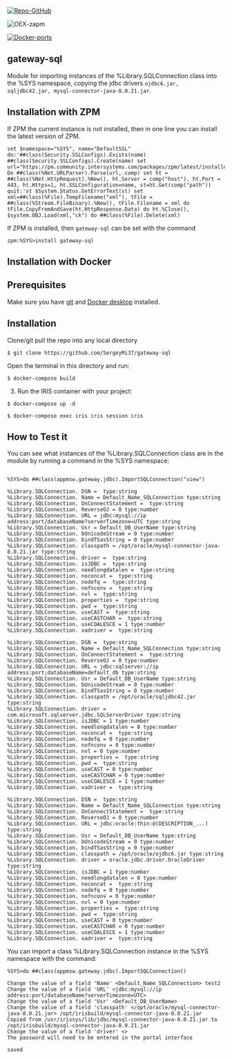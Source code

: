 [![Repo-GitHub](https://img.shields.io/badge/dynamic/xml?color=gold&label=GitHub%20module.xml&prefix=ver.&query=%2F%2FVersion&url=https%3A%2F%2Fraw.githubusercontent.com%2Fsergeymi37%2Fgateway-sql%2Fmaster%2Fmodule.xml)](https://raw.githubusercontent.com/sergeymi37/gateway-sql/master/module.xml)
 
![OEX-zapm](https://img.shields.io/badge/dynamic/json?url=https:%2F%2Fpm.community.intersystems.com%2Fpackages%2Fgateway-sql%2F&label=ZPM-pm.community.intersystems.com&query=$.version&color=green&prefix=gateway-sql)
 
[![Docker-ports](https://img.shields.io/badge/dynamic/yaml?color=blue&label=docker-compose&prefix=ports%20-%20&query=%24.services.iris.ports&url=https%3A%2F%2Fraw.githubusercontent.com%2Fsergeymi37%2Fgateway-sql%2Fmaster%2Fdocker-compose.yml)](https://raw.githubusercontent.com/sergeymi37/gateway-sql/master/docker-compose.yml)
 
## gateway-sql
Module for importing instances of the %Library.SQLConnection class into the %SYS namespace, copying the jdbс drivers `ojdbc6.jar, sqljdbc42.jar, mysql-connector-java-8.0.21.jar`.

## Installation with ZPM

If ZPM the current instance is not installed, then in one line you can install the latest version of ZPM.
```
set $namespace="%SYS", name="DefaultSSL" do:'##class(Security.SSLConfigs).Exists(name) ##class(Security.SSLConfigs).Create(name) set url="https://pm.community.intersystems.com/packages/zpm/latest/installer" Do ##class(%Net.URLParser).Parse(url,.comp) set ht = ##class(%Net.HttpRequest).%New(), ht.Server = comp("host"), ht.Port = 443, ht.Https=1, ht.SSLConfiguration=name, st=ht.Get(comp("path")) quit:'st $System.Status.GetErrorText(st) set xml=##class(%File).TempFilename("xml"), tFile = ##class(%Stream.FileBinary).%New(), tFile.Filename = xml do tFile.CopyFromAndSave(ht.HttpResponse.Data) do ht.%Close(), $system.OBJ.Load(xml,"ck") do ##class(%File).Delete(xml)
```
If ZPM is installed, then `gateway-sql` can be set with the command
```
zpm:%SYS>install gateway-sql
```
## Installation with Docker

## Prerequisites
Make sure you have [git](https://git-scm.com/book/en/v2/Getting-Started-Installing-Git) and [Docker desktop](https://www.docker.com/products/docker-desktop) installed.

## Installation
Clone/git pull the repo into any local directory

```
$ git clone https://github.com/SergeyMi37/gateway-sql
```

Open the terminal in this directory and run:

```
$ docker-compose build
```

3. Run the IRIS container with your project:

```
$ docker-compose up -d

$ docker-compose exec iris iris session iris
```

## How to Test it

You can see what instances of the %Library.SQLConnection class are in the module by running a command in the %SYS namespace:

```

%SYS>do ##class(appmsw.gateway.jdbc).ImportSQLConnection("view")

%Library.SQLConnection. DSN =  type:string
%Library.SQLConnection. Name = Default_Name_SQLConnection type:string
%Library.SQLConnection. OnConnectStatement =  type:string
%Library.SQLConnection. ReverseOJ = 0 type:number
%Library.SQLConnection. URL = jdbc:mysql://ip address:port/databaseName?serverTimezone=UTC type:string
%Library.SQLConnection. Usr = Default_DB_UserName type:string
%Library.SQLConnection. bUnicodeStream = 0 type:number
%Library.SQLConnection. bindTSasString = 0 type:number
%Library.SQLConnection. classpath = /opt/oracle/mysql-connector-java-8.0.21.jar type:string
%Library.SQLConnection. driver =  type:string
%Library.SQLConnection. isJDBC =  type:string
%Library.SQLConnection. needlongdatalen =  type:string
%Library.SQLConnection. noconcat =  type:string
%Library.SQLConnection. nodefq =  type:string
%Library.SQLConnection. nofnconv =  type:string
%Library.SQLConnection. nvl =  type:string
%Library.SQLConnection. properties =  type:string
%Library.SQLConnection. pwd =  type:string
%Library.SQLConnection. useCAST =  type:string
%Library.SQLConnection. useCASTCHAR =  type:string
%Library.SQLConnection. useCOALESCE = 1 type:number
%Library.SQLConnection. xadriver =  type:string

%Library.SQLConnection. DSN =  type:string
%Library.SQLConnection. Name = Default_Name_SQLConnection type:string
%Library.SQLConnection. OnConnectStatement =  type:string
%Library.SQLConnection. ReverseOJ = 0 type:number
%Library.SQLConnection. URL = jdbc:sqlserver://ip address:port;databaseName=default_db type:string
%Library.SQLConnection. Usr = Default_DB_UserName type:string
%Library.SQLConnection. bUnicodeStream = 0 type:number
%Library.SQLConnection. bindTSasString = 0 type:number
%Library.SQLConnection. classpath = /opt/oracle/sqljdbc42.jar type:string
%Library.SQLConnection. driver = com.microsoft.sqlserver.jdbc.SQLServerDriver type:string
%Library.SQLConnection. isJDBC = 1 type:number
%Library.SQLConnection. needlongdatalen = 0 type:number
%Library.SQLConnection. noconcat =  type:string
%Library.SQLConnection. nodefq = 0 type:number
%Library.SQLConnection. nofnconv = 0 type:number
%Library.SQLConnection. nvl = 0 type:number
%Library.SQLConnection. properties =  type:string
%Library.SQLConnection. pwd =  type:string
%Library.SQLConnection. useCAST = 0 type:number
%Library.SQLConnection. useCASTCHAR = 0 type:number
%Library.SQLConnection. useCOALESCE = 1 type:number
%Library.SQLConnection. xadriver =  type:string

%Library.SQLConnection. DSN =  type:string
%Library.SQLConnection. Name = Default_Name_SQLConnection type:string
%Library.SQLConnection. OnConnectStatement =  type:string
%Library.SQLConnection. ReverseOJ = 0 type:number
%Library.SQLConnection. URL = jdbc:oracle:thin:@(DESCRIPTION_...) type:string
%Library.SQLConnection. Usr = Default_DB_UserName type:string
%Library.SQLConnection. bUnicodeStream = 0 type:number
%Library.SQLConnection. bindTSasString = 0 type:number
%Library.SQLConnection. classpath = /opt/oracle/ojdbc6.jar type:string
%Library.SQLConnection. driver = oracle.jdbc.driver.OracleDriver type:string
%Library.SQLConnection. isJDBC = 1 type:number
%Library.SQLConnection. needlongdatalen = 0 type:number
%Library.SQLConnection. noconcat =  type:string
%Library.SQLConnection. nodefq = 0 type:number
%Library.SQLConnection. nofnconv = 0 type:number
%Library.SQLConnection. nvl = 0 type:number
%Library.SQLConnection. properties =  type:string
%Library.SQLConnection. pwd =  type:string
%Library.SQLConnection. useCAST = 0 type:number
%Library.SQLConnection. useCASTCHAR = 0 type:number
%Library.SQLConnection. useCOALESCE = 1 type:number
%Library.SQLConnection. xadriver =  type:string

```

You can import a class %Library.SQLConnection instance in the %SYS namespace with the command:

```
%SYS>do ##class(appmsw.gateway.jdbc).ImportSQLConnection()

Change the value of a field 'Name' <Default_Name_SQLConnection> test2
Change the value of a field 'URL' <jdbc:mysql://ip address:port/databaseName?serverTimezone=UTC>
Change the value of a field 'Usr' <Default_DB_UserName>
Change the value of a field 'classpath' </opt/oracle/mysql-connector-java-8.0.21.jar> /opt/irisbuild/mysql-connector-java-8.0.21.jar
Copied from /usr/irissys/lib/jdbc/mysql-connector-java-8.0.21.jar to /opt/irisbuild/mysql-connector-java-8.0.21.jar
Change the value of a field 'driver' <>
The password will need to be entered in the portal interface

saved

```
